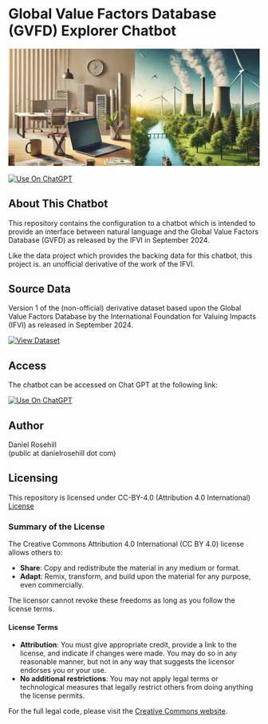 # Global Value Factors Database (GVFD) Explorer Chatbot

![alt text](images/banner.webp)

[![Use On ChatGPT](https://img.shields.io/badge/Use%20On-ChatGPT-blue)](https://chatgpt.com/g/g-676af03f152881918c30e7799ba01c73-global-value-factors-database-explorer)

## About This Chatbot

This repository contains the configuration to a chatbot which is intended to provide an interface between natural language and the Global Value Factors Database (GVFD) as released by the IFVI in September 2024.

Like the data project which provides the backing data for this chatbot, this project is. an unofficial derivative of the work of the IFVI. 

## Source Data

Version 1 of the (non-official) derivative dataset based upon the Global Value Factors Database by the International Foundation for Valuing Impacts (IFVI) as released in September 2024.

[![View Dataset](https://img.shields.io/badge/View-Dataset-orange)](https://huggingface.co/datasets/danielrosehill/ifvi_valuefactors_deriv)

## Access


The chatbot can be accessed on Chat GPT at the following link:

[![Use On ChatGPT](https://img.shields.io/badge/Use%20On-ChatGPT-blue)](https://chatgpt.com/g/g-676af03f152881918c30e7799ba01c73-global-value-factors-database-explorer)


## Author

Daniel Rosehill  
(public at danielrosehill dot com)

## Licensing

This repository is licensed under CC-BY-4.0 (Attribution 4.0 International) 
[License](https://creativecommons.org/licenses/by/4.0/)

### Summary of the License
The Creative Commons Attribution 4.0 International (CC BY 4.0) license allows others to:
- **Share**: Copy and redistribute the material in any medium or format.
- **Adapt**: Remix, transform, and build upon the material for any purpose, even commercially.

The licensor cannot revoke these freedoms as long as you follow the license terms.

#### License Terms
- **Attribution**: You must give appropriate credit, provide a link to the license, and indicate if changes were made. You may do so in any reasonable manner, but not in any way that suggests the licensor endorses you or your use.
- **No additional restrictions**: You may not apply legal terms or technological measures that legally restrict others from doing anything the license permits.

For the full legal code, please visit the [Creative Commons website](https://creativecommons.org/licenses/by/4.0/legalcode).
